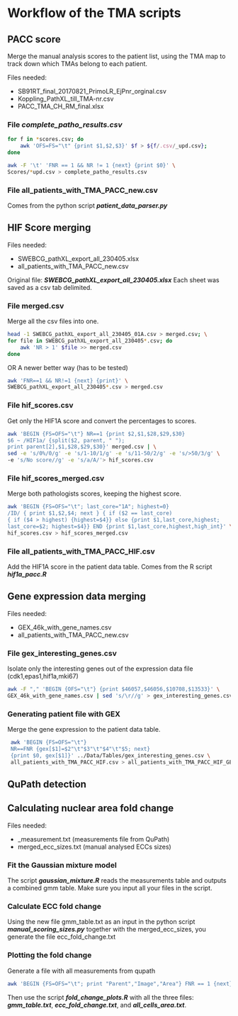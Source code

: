 # Workflow of the TMA scripts

## PACC score
Merge the manual analysis scores to the patient list, using the TMA map to 
track down which TMAs belong to each patient.

Files needed:
- SB91RT_final_20170821_PrimoLR_EjPnr_orginal.csv
- Koppling_PathXL_till_TMA-nr.csv
- PACC_TMA_CH_RM_final.xlsx

### File ***complete_patho_results.csv***
```sh
for f in *scores.csv; do 
    awk 'OFS=FS="\t" {print $1,$2,$3}' $f > ${f/.csv/_upd.csv}; 
done

awk -F '\t' 'FNR == 1 && NR != 1 {next} {print $0}' \
Scores/*upd.csv > complete_patho_results.csv
```

### File all_patients_with_TMA_PACC_new.csv
Comes from the python script ***patient_data_parser.py***

## HIF Score merging

Files needed:
- SWEBCG_pathXL_export_all_230405.xlsx
- all_patients_with_TMA_PACC_new.csv

Original file: ***SWEBCG_pathXL_export_all_230405.xlsx***
Each sheet was saved as a csv tab delimited.

### File merged.csv
Merge all the csv files into one.
```sh
head -1 SWEBCG_pathXL_export_all_230405_01A.csv > merged.csv; \
for file in SWEBCG_pathXL_export_all_230405*.csv; do 
    awk 'NR > 1' $file >> merged.csv 
done
```
OR A newer better way (has to be tested)
```sh
awk 'FNR==1 && NR!=1 {next} {print}' \
SWEBCG_pathXL_export_all_230405*.csv > merged.csv
```

### File hif_scores.csv
Get only the HIF1A score and convert the percentages to scores.

```sh
awk 'BEGIN {FS=OFS="\t"} NR==1 {print $2,$1,$28,$29,$30} 
$6 ~ /HIF1a/ {split($2, parent, " "); 
print parent[2],$1,$28,$29,$30}' merged.csv | \
sed -e 's/0%/0/g' -e 's/1-10/1/g' -e 's/11-50/2/g' -e 's/>50/3/g' \
-e 's/No score//g' -e 's/a/A/'> hif_scores.csv
```

### File hif_scores_merged.csv
Merge both pathologists scores, keeping the highest score.

```sh
awk 'BEGIN {FS=OFS="\t"; last_core="1A"; highest=0} 
/ID/ { print $1,$2,$4; next } { if ($2 == last_core) 
{ if ($4 > highest) {highest=$4}} else {print $1,last_core,highest; 
last_core=$2; highest=$4}} END {print $1,last_core,highest,high_int}' \
hif_scores.csv > hif_scores_merged.csv
```

### File all_patients_with_TMA_PACC_HIF.csv
Add the HIF1A score in the patient data table.
Comes from the R script ***hif1a_pacc.R***

## Gene expression data merging

Files needed:
- GEX_46k_with_gene_names.csv 
- all_patients_with_TMA_PACC_new.csv

### File gex_interesting_genes.csv
Isolate only the interesting genes out of the expression data file 
(cdk1,epas1,hif1a,mki67)
```sh
awk -F "," 'BEGIN {OFS="\t"} {print $46057,$46056,$10708,$13533}' \
GEX_46k_with_gene_names.csv | sed 's/\r//g' > gex_interesting_genes.csv
```
### Generating patient file with GEX
Merge the gene expression to the patient data table.

```sh
 awk 'BEGIN {FS=OFS="\t"} 
 NR==FNR {gex[$1]=$2"\t"$3"\t"$4"\t"$5; next} 
 {print $0, gex[$1]}' ../Data/Tables/gex_interesting_genes.csv \
 all_patients_with_TMA_PACC_HIF.csv > all_patients_with_TMA_PACC_HIF_GEX.csv
```

## QuPath detection



## Calculating nuclear area fold change

Files needed:
- _measurement.txt (measurements file from QuPath)
- merged_ecc_sizes.txt (manual analysed ECCs sizes)

### Fit the Gaussian mixture model
The script ***gaussian_mixture.R*** reads the measurements table and outputs a combined gmm table. Make sure you input all your files in the script.

### Calculate ECC fold change
Using the new file gmm_table.txt as an input in the python script ***manual_scoring_sizes.py*** together with the merged_ecc_sizes, you generate the file ecc_fold_change.txt

### Plotting the fold change
Generate a file with all measurements from qupath
```sh
awk 'BEGIN {FS=OFS="\t"; print "Parent","Image","Area"} FNR == 1 {next} {print FILENAME,$1,$6}' *A_EPCAM_measurements.txt > all_cells_area.txt
```

Then use the script ***fold_change_plots.R*** with all the three files: ***gmm_table.txt***, ***ecc_fold_change.txt***, and ***all_cells_area.txt***.
